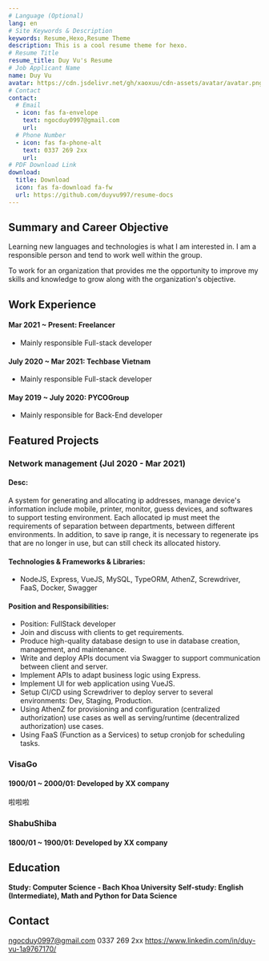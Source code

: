 ```yaml
---
# Language (Optional)
lang: en
# Site Keywords & Description
keywords: Resume,Hexo,Resume Theme
description: This is a cool resume theme for hexo.
# Resume Title
resume_title: Duy Vu's Resume
# Job Applicant Name
name: Duy Vu
avatar: https://cdn.jsdelivr.net/gh/xaoxuu/cdn-assets/avatar/avatar.png
# Contact
contact:
  # Email
  - icon: fas fa-envelope
    text: ngocduy0997@gmail.com
    url:
  # Phone Number
  - icon: fas fa-phone-alt
    text: 0337 269 2xx
    url:
# PDF Download Link
download:
  title: Download
  icon: fas fa-download fa-fw
  url: https://github.com/duyvu997/resume-docs
---
```


## <i class="fas fa-bookmark"></i> Summary and Career Objective

Learning new languages and technologies is what I am interested in. I am a responsible person and tend to work well within the group.

To work for an organization that provides me the opportunity to improve my skills and knowledge to grow along with the organization's objective.

## <i class="fas fa-user-tie"></i> Work Experience

#### Mar 2021 ~ Present: Freelancer

- Mainly responsible Full-stack developer

#### July 2020 ~ Mar 2021: Techbase Vietnam

- Mainly responsible Full-stack developer

#### May 2019 ~ July 2020: PYCOGroup

- Mainly responsible for Back-End developer

## <i class="fas fa-award"></i> Featured Projects

### Network management (Jul 2020 - Mar 2021)

#### Desc:

A system for generating and allocating ip addresses, manage device's information include mobile, printer, monitor, guess devices, and softwares to support testing environment. Each allocated ip must meet the requirements of separation between departments, between different environments. In addition, to save ip range, it is necessary to regenerate ips that are no longer in use, but can still check its allocated history.

#### Technologies & Frameworks & Libraries:

- NodeJS, Express, VueJS, MySQL, TypeORM, AthenZ, Screwdriver, FaaS, Docker, Swagger

#### Position and Responsibilities:

- Position: FullStack developer
- Join and discuss with clients to get requirements.
- Produce high-quality database design to use in database creation, management, and maintenance.
- Write and deploy APIs document via Swagger to support communication between client and server.
- Implement APIs to adapt business logic using Express.
- Implement UI for web application using VueJS.
- Setup CI/CD using Screwdriver to deploy server to several environments: Dev, Staging, Production.
- Using AthenZ for provisioning and configuration (centralized authorization) use cases as well as serving/runtime (decentralized authorization) use cases.
- Using FaaS (Function as a Services) to setup cronjob for scheduling tasks.

### VisaGo

#### 1900/01 ~ 2000/01: Developed by XX company

啦啦啦

### ShabuShiba

#### 1800/01 ~ 1900/01: Developed by XX company

## <i class="fas fa-user-graduate"></i> Education

**Study: Computer Science - Bach Khoa University**
**Self-study: English (Intermediate), Math and Python for Data Science**

## <i class="fas fa-phone-alt"></i> Contact

<i class="fas fa-envelope fa-fw"></i> ngocduy0997@gmail.com
<i class="fas fa-phone-alt fa-fw"></i> 0337 269 2xx
<i class="fab fa-linkedin-in fa-fw"></i> https://www.linkedin.com/in/duy-vu-1a9767170/
